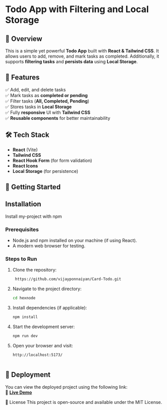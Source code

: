 # Todo App with Filtering and Local Storage

## 📌 Overview  
This is a simple yet powerful **Todo App** built with **React & Tailwind CSS**. It allows users to add, remove, and mark tasks as completed. Additionally, it supports **filtering tasks** and **persists data** using **Local Storage**.

## 🎯 Features  
✅ Add, edit, and delete tasks  
✅ Mark tasks as **completed or pending**  
✅ Filter tasks (**All, Completed, Pending**)  
✅ Stores tasks in **Local Storage**  
✅ Fully **responsive** UI with **Tailwind CSS**  
✅ **Reusable components** for better maintainability  

## 🛠️ Tech Stack  
- **React** (Vite)  
- **Tailwind CSS**  
- **React Hook Form** (for form validation)  
- **React Icons**  
- **Local Storage** (for persistence)  

## 🚀 Getting Started  

## Installation

Install my-project with npm
### Prerequisites
- Node.js and npm installed on your machine (if using React).
- A modern web browser for testing.
### Steps to Run
1. Clone the repository:
   ```bash
    https://github.com/vijayponnaiyan/Card-Todo.git
   ```
 
3. Navigate to the project directory:
   ```bash
   cd hexnode
   ```
4. Install dependencies (if applicable):
   ```bash
   npm install
   ```
5. Start the development server:
   ```bash
   npm run dev
   ```
6. Open your browser and visit:
   ```
   http://localhost:5173/
    
## 🚀 Deployment  
You can view the deployed project using the following link:  
🔗 **[Live Demo](https://card-todo.vercel.app/)**


📜 License
This project is open-source and available under the MIT License.
